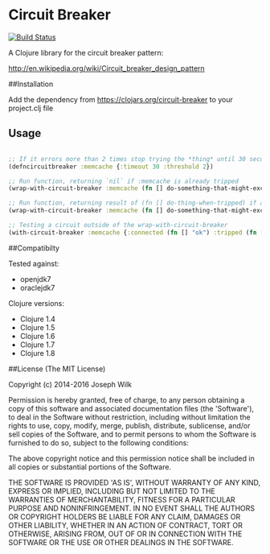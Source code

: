 # Circuit Breaker

[![Build Status](https://travis-ci.org/josephwilk/circuit-breaker.png?branch=master)](https://travis-ci.org/josephwilk/circuit-breaker)

A Clojure library for the circuit breaker pattern:

http://en.wikipedia.org/wiki/Circuit_breaker_design_pattern

##Installation

Add the dependency from https://clojars.org/circuit-breaker to your project.clj file

## Usage

```clojure

;; If it errors more than 2 times stop trying the *thing* until 30 seconds have passed
(defncircuitbreaker :memcache {:timeout 30 :threshold 2})

;; Run function, returning `nil` if :memcache is already tripped
(wrap-with-circuit-breaker :memcache (fn [] do-something-that-might-exception))

;; Run function, returning result of (fn [] do-thing-when-tripped) if already tripped
(wrap-with-circuit-breaker :memcache (fn [] do-something-that-might-exception) (fn [] do-thing-when-tripped))

;; Testing a circuit outside of the wrap-with-circuit-breaker
(with-circuit-breaker :memcache {:connected (fn [] "ok") :tripped (fn [] "panic")})
```

##Compatibilty

Tested against:
* openjdk7
* oraclejdk7

Clojure versions:

* Clojure 1.4
* Clojure 1.5
* Clojure 1.6
* Clojure 1.7
* Clojure 1.8

##License
(The MIT License)

Copyright (c) 2014-2016 Joseph Wilk

Permission is hereby granted, free of charge, to any person obtaining a copy of this software and associated documentation files (the 'Software'), to deal in the Software without restriction, including without limitation the rights to use, copy, modify, merge, publish, distribute, sublicense, and/or sell copies of the Software, and to permit persons to whom the Software is furnished to do so, subject to the following conditions:

The above copyright notice and this permission notice shall be included in all copies or substantial portions of the Software.

THE SOFTWARE IS PROVIDED 'AS IS', WITHOUT WARRANTY OF ANY KIND, EXPRESS OR IMPLIED, INCLUDING BUT NOT LIMITED TO THE WARRANTIES OF MERCHANTABILITY, FITNESS FOR A PARTICULAR PURPOSE AND NONINFRINGEMENT. IN NO EVENT SHALL THE AUTHORS OR COPYRIGHT HOLDERS BE LIABLE FOR ANY CLAIM, DAMAGES OR OTHER LIABILITY, WHETHER IN AN ACTION OF CONTRACT, TORT OR OTHERWISE, ARISING FROM, OUT OF OR IN CONNECTION WITH THE SOFTWARE OR THE USE OR OTHER DEALINGS IN THE SOFTWARE.
